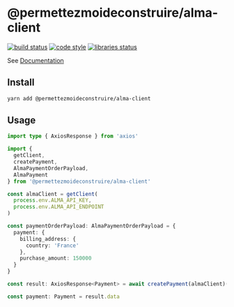 # @permettezmoideconstruire/alma-client

[![build status](https://img.shields.io/travis/permettez-moi-de-construire/alma-client?style=flat-square&logo=travis)](https://travis-ci.org/github/permettez-moi-de-construire/alma-client) [![code style](https://img.shields.io/badge/code_style-standard-brightgreen.svg?style=flat-square&logo=javascript)](https://standardjs.com/) [![libraries status](https://img.shields.io/david/permettez-moi-de-construire/alma-client?style=flat-square&logo=npm)](https://david-dm.org/permettez-moi-de-construire/alma-client)

See [Documentation](https://permettez-moi-de-construire.github.io/alma-client)

## Install

```bash
yarn add @permettezmoideconstruire/alma-client
```

## Usage

```typescript
import type { AxiosResponse } from 'axios'

import {
  getClient,
  createPayment,
  AlmaPaymentOrderPayload,
  AlmaPayment
} from '@permettezmoideconstruire/alma-client'

const almaClient = getClient(
  process.env.ALMA_API_KEY,
  process.env.ALMA_API_ENDPOINT
)

const paymentOrderPayload: AlmaPaymentOrderPayload = {
  payment: {
    billing_address: {
      country: 'France'
    },
    purchase_amount: 150000
  }
}

const result: AxiosResponse<Payment> = await createPayment(almaClient)(paymentOrderCreation)

const payment: Payment = result.data
```
